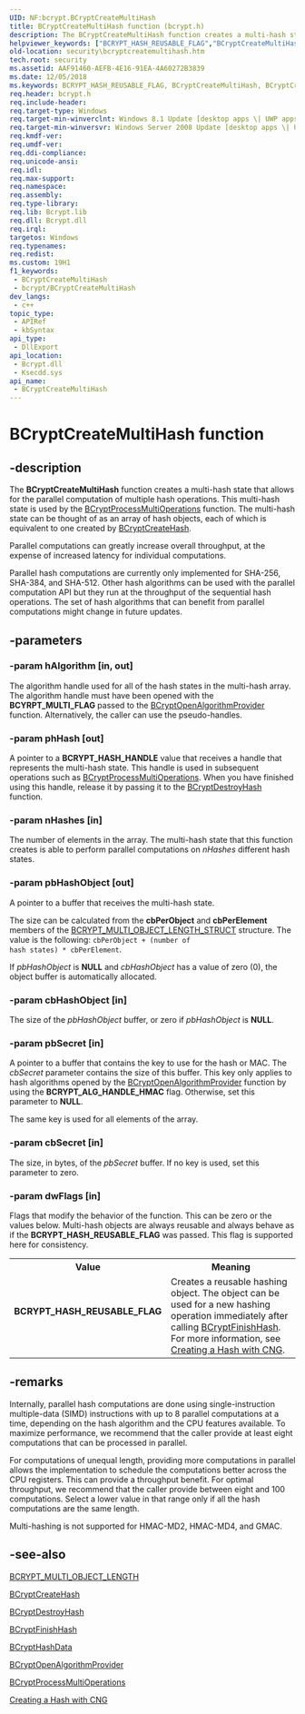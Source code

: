 ```yaml
---
UID: NF:bcrypt.BCryptCreateMultiHash
title: BCryptCreateMultiHash function (bcrypt.h)
description: The BCryptCreateMultiHash function creates a multi-hash state that allows for the parallel computation of multiple hash operations.
helpviewer_keywords: ["BCRYPT_HASH_REUSABLE_FLAG","BCryptCreateMultiHash","BCryptCreateMultiHash function [Security]","bcrypt/BCryptCreateMultiHash","security.bcryptcreatemultihash"]
old-location: security\bcryptcreatemultihash.htm
tech.root: security
ms.assetid: AAF91460-AEFB-4E16-91EA-4A60272B3839
ms.date: 12/05/2018
ms.keywords: BCRYPT_HASH_REUSABLE_FLAG, BCryptCreateMultiHash, BCryptCreateMultiHash function [Security], bcrypt/BCryptCreateMultiHash, security.bcryptcreatemultihash
req.header: bcrypt.h
req.include-header: 
req.target-type: Windows
req.target-min-winverclnt: Windows 8.1 Update [desktop apps \| UWP apps]
req.target-min-winversvr: Windows Server 2008 Update [desktop apps \| UWP apps]
req.kmdf-ver: 
req.umdf-ver: 
req.ddi-compliance: 
req.unicode-ansi: 
req.idl: 
req.max-support: 
req.namespace: 
req.assembly: 
req.type-library: 
req.lib: Bcrypt.lib
req.dll: Bcrypt.dll
req.irql: 
targetos: Windows
req.typenames: 
req.redist: 
ms.custom: 19H1
f1_keywords:
 - BCryptCreateMultiHash
 - bcrypt/BCryptCreateMultiHash
dev_langs:
 - c++
topic_type:
 - APIRef
 - kbSyntax
api_type:
 - DllExport
api_location:
 - Bcrypt.dll
 - Ksecdd.sys
api_name:
 - BCryptCreateMultiHash
---
```


# BCryptCreateMultiHash function


## -description

The <b>BCryptCreateMultiHash</b> function creates a multi-hash state that allows for the parallel computation of multiple hash operations. This multi-hash state is used by the <a href="/windows/desktop/api/bcrypt/nf-bcrypt-bcryptprocessmultioperations">BCryptProcessMultiOperations</a> function. The multi-hash state can be thought of as an array of hash objects, each of which is equivalent to one created by <a href="/windows/desktop/api/bcrypt/nf-bcrypt-bcryptcreatehash">BCryptCreateHash</a>.

 Parallel computations can greatly increase overall throughput, at the expense of increased latency for individual computations.

 Parallel hash computations are currently only implemented for SHA-256, SHA-384, and SHA-512. Other hash algorithms can be used with the parallel computation API but they run at the throughput of the sequential hash operations. The set of hash algorithms that can benefit from parallel computations might change in future updates.

## -parameters

### -param hAlgorithm [in, out]

The algorithm handle used for all of the hash states in the multi-hash array. The algorithm handle must have been opened with the <b>BCYRPT_MULTI_FLAG</b> passed to the <a href="/windows/desktop/api/bcrypt/nf-bcrypt-bcryptopenalgorithmprovider">BCryptOpenAlgorithmProvider</a> function. Alternatively, the caller can use the pseudo-handles.

### -param phHash [out]

A pointer to a <b>BCRYPT_HASH_HANDLE</b> value that receives a handle that represents the multi-hash state. This handle is used in subsequent operations such as <a href="/windows/desktop/api/bcrypt/nf-bcrypt-bcryptprocessmultioperations">BCryptProcessMultiOperations</a>. When you have finished using this handle, release it by passing it to the <a href="/windows/desktop/api/bcrypt/nf-bcrypt-bcryptdestroyhash">BCryptDestroyHash</a> function.

### -param nHashes [in]

The number of elements in the array. The multi-hash state that this function creates is able to perform parallel computations on <i>nHashes</i> different hash states.

### -param pbHashObject [out]

A pointer to a buffer that receives the multi-hash state. 

The size can be calculated from the <b>cbPerObject</b>  and <b>cbPerElement</b> members of the <a href="/windows/desktop/api/bcrypt/ns-bcrypt-bcrypt_multi_object_length_struct">BCRYPT_MULTI_OBJECT_LENGTH_STRUCT</a> structure. The value is the following: <code>cbPerObject + (number of hash states) * cbPerElement</code>.

If <i>pbHashObject</i> is <b>NULL</b> and <i>cbHashObject</i> has a value of zero (0), the object buffer is automatically allocated.

### -param cbHashObject [in]

The size of the <i>pbHashObject</i> buffer, or zero if <i>pbHashObject</i> is <b>NULL</b>.

### -param pbSecret [in]

A pointer to a buffer that contains the key to use for the hash or MAC. The <i>cbSecret</i> parameter contains the size of this buffer. This key only applies to hash algorithms opened by the <a href="/windows/desktop/api/bcrypt/nf-bcrypt-bcryptopenalgorithmprovider">BCryptOpenAlgorithmProvider</a> function by using the <b>BCRYPT_ALG_HANDLE_HMAC</b> flag.  Otherwise, set this parameter to <b>NULL</b>. 

The same key is used for all elements of the array.

### -param cbSecret [in]

The size, in bytes, of the <i>pbSecret</i> buffer. If no key is used, set this parameter to zero.

### -param dwFlags [in]

Flags that modify the behavior of the function. This can be zero or the values below. Multi-hash objects are always reusable and always behave as if the <b>BCRYPT_HASH_REUSABLE_FLAG</b> was passed. This flag is supported here for consistency.

<table>
<tr>
<th>Value</th>
<th>Meaning</th>
</tr>
<tr>
<td width="40%"><a id="BCRYPT_HASH_REUSABLE_FLAG"></a><a id="bcrypt_hash_reusable_flag"></a><dl>
<dt><b>BCRYPT_HASH_REUSABLE_FLAG</b></dt>
</dl>
</td>
<td width="60%">
Creates a reusable hashing object. The object can be used for a new hashing operation immediately after calling <a href="/windows/desktop/api/bcrypt/nf-bcrypt-bcryptfinishhash">BCryptFinishHash</a>. For more information, see <a href="/windows/desktop/SecCNG/creating-a-hash-with-cng">Creating a Hash with CNG</a>.

</td>
</tr>
</table>

## -remarks

 Internally, parallel hash computations are done using single-instruction multiple-data (SIMD) instructions with up to 8 parallel computations at a time, depending on the hash algorithm and the CPU features available. To maximize performance, we recommend that the caller provide at least eight computations that can be processed in parallel. 

For computations of unequal length, providing more computations in parallel allows the implementation to schedule the computations better across the CPU registers. This can provide a throughput benefit. For optimal throughput, we recommend that the caller provide between eight and 100 computations. Select a lower value in that range only if all the hash computations are the same length.

Multi-hashing is not supported for HMAC-MD2, HMAC-MD4, and GMAC.

## -see-also

<a href="/windows/desktop/api/bcrypt/ns-bcrypt-bcrypt_multi_object_length_struct">BCRYPT_MULTI_OBJECT_LENGTH</a>



<a href="/windows/desktop/api/bcrypt/nf-bcrypt-bcryptcreatehash">BCryptCreateHash</a>



<a href="/windows/desktop/api/bcrypt/nf-bcrypt-bcryptdestroyhash">BCryptDestroyHash</a>



<a href="/windows/desktop/api/bcrypt/nf-bcrypt-bcryptfinishhash">BCryptFinishHash</a>



<a href="/windows/desktop/api/bcrypt/nf-bcrypt-bcrypthashdata">BCryptHashData</a>



<a href="/windows/desktop/api/bcrypt/nf-bcrypt-bcryptopenalgorithmprovider">BCryptOpenAlgorithmProvider</a>



<a href="/windows/desktop/api/bcrypt/nf-bcrypt-bcryptprocessmultioperations">BCryptProcessMultiOperations</a>



<a href="/windows/desktop/SecCNG/creating-a-hash-with-cng">Creating a Hash with CNG</a>